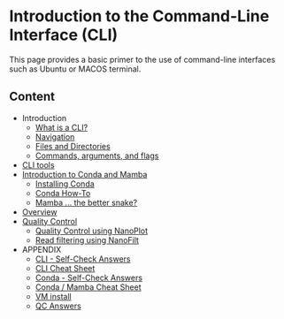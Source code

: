 # Introduction to the Command-Line Interface (CLI)

This page provides a basic primer to the use of command-line interfaces such as Ubuntu or MACOS terminal.

## Content
 * Introduction
   * [What is a CLI?](INTRO_1.md)
   * [Navigation](INTRO_2.md)
   * [Files and Directories](INTRO_3.md)
   * [Commands, arguments, and flags](INTRO_4.md)
 * [CLI tools](CTOOLS.md)
 * [Introduction to Conda and Mamba](CONDA_1.md)
   * [Installing Conda](CONDA_2.md)
   * [Conda How-To](CONDA_3.md)
   * [Mamba ... the better snake?](Conda_4.md)
 * [Overview](OVER_1.md)
 * [Quality Control](QC.md)
   * [Quality Control using NanoPlot](QC_N.md)
   * [Read filtering using NanoFilt](QC_F.md)
 * APPENDIX
   * [CLI - Self-Check Answers](INTRO-ANS.md)
   * [CLI Cheat Sheet](CLI-CS.md)
   * [Conda - Self-Check Answers](CONDA-ANS.md)
   * [Conda / Mamba Cheat Sheet](CON-CS.md)
   * [VM install](VM.md)
   * [QC Answers](QC_ANS.md)

